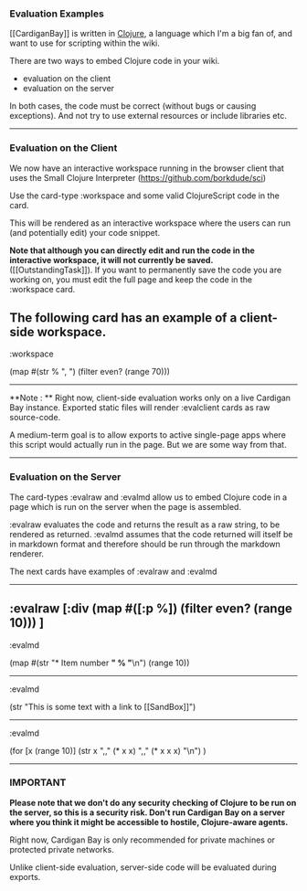 
### Evaluation Examples

[[CardiganBay]] is written in [Clojure](https://clojure.org/), a language which I'm a big fan of, and want to use for scripting within the wiki.

There are two ways to embed Clojure code in your wiki.

* evaluation on the client
* evaluation on the server

In both cases, the code must be correct (without bugs or causing exceptions). And not try to use external resources or include libraries etc.

----
### Evaluation on the Client

We now have an interactive workspace running in the browser client that uses the Small Clojure Interpreter (<https://github.com/borkdude/sci>)

Use the card-type :workspace and some valid ClojureScript code in the card.

This will be rendered as an interactive workspace where the users can run (and potentially edit) your code snippet.

**Note that although you can directly edit and run the code in the interactive workspace, it will not currently be saved.** ([[OutstandingTask]]). If you want to permanently save the code you are working on, you must edit the full page and keep the code in the :workspace card.
 
The following card has an example of a client-side workspace.
----
:workspace

(map 
  #(str % ", ") 
  (filter even? (range 70)))

----

**Note : ** Right now, client-side evaluation works only on a live Cardigan Bay instance. Exported static files will render :evalclient cards as raw source-code. 
 
A medium-term goal is to allow exports to active single-page apps where this script would actually run in the page. But we are some way from that.

----
### Evaluation on the Server

The card-types :evalraw and :evalmd allow us to embed Clojure code in a page which is run on the server when the page is assembled. 


:evalraw evaluates the code and returns the result as a raw string, to be rendered as returned. :evalmd assumes that the code returned will itself be in markdown format and therefore should be run through the markdown renderer.

The next cards have examples of :evalraw and :evalmd

----
:evalraw
[:div
(map 
  #([:p %]) 
  (filter even? (range 10)))
]
----
:evalmd

(map #(str "* Item number **" % "**\n") (range 10))

----
:evalmd

(str "This is some text with a link to [[SandBox]]")

----
:evalmd

(for [x (range 10)] 
   (str x ",," (* x x) ",," (* x x x) "\n")
)

----
### IMPORTANT

**Please note that we don't do any security checking of Clojure to be run on the server, so this is a security risk. Don't run Cardigan Bay on a server where you think it might be accessible to hostile, Clojure-aware agents.**

Right now, Cardigan Bay is only recommended for private machines or protected private networks.

Unlike client-side evaluation, server-side code will be evaluated during exports.
